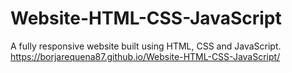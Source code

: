 # Website-HTML-CSS-JavaScript
A fully responsive website built using HTML, CSS and JavaScript.
<br>
https://borjarequena87.github.io/Website-HTML-CSS-JavaScript/

